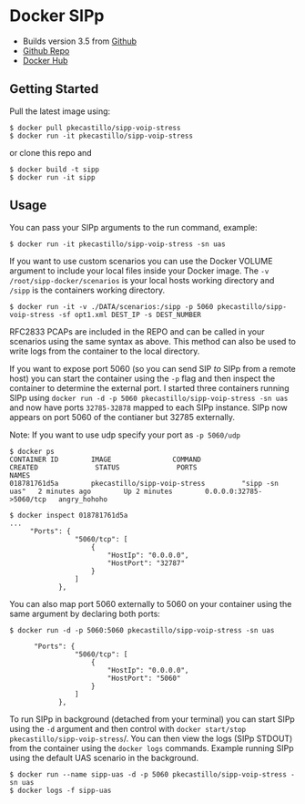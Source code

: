 # Docker SIPp

- Builds version 3.5 from [Github ](https://github.com/SIPp)
- [Github Repo](https://github.com/underport/sipp-voip-stress)
- [Docker Hub](https://hub.docker.com/r/pkecastillo/sipp-voip-stress/)

## Getting Started

Pull the latest image using:

```
$ docker pull pkecastillo/sipp-voip-stress
$ docker run -it pkecastillo/sipp-voip-stress
```

or clone this repo and

```
$ docker build -t sipp
$ docker run -it sipp
```

## Usage

You can pass your SIPp arguments to the run command, example:

```
$ docker run -it pkecastillo/sipp-voip-stress -sn uas
```

If you want to use custom scenarios you can use the Docker VOLUME argument to include your local files inside your Docker image.  The `-v /root/sipp-docker/scenarios` is your local hosts working directory and `/sipp` is the containers working directory.

```
$ docker run -it -v ./DATA/scenarios:/sipp -p 5060 pkecastillo/sipp-voip-stress -sf opt1.xml DEST_IP -s DEST_NUMBER
```

RFC2833 PCAPs are included in the REPO and can be called in your scenarios using the same syntax as above.  This method can also be used to write logs from the container to the local directory.

If you want to expose port 5060 (so you can send SIP _to_ SIPp from a remote host) you can start the container using the `-p` flag and then inspect the container to determine the external port.  I started three containers running SIPp using `docker run -d -p 5060 pkecastillo/sipp-voip-stress -sn uas` and now have ports `32785-32878` mapped to each SIPp instance.  SIPp now appears on port 5060 of the contianer but 32785 externally.

Note: If you want to use udp specify your port as `-p 5060/udp`

```
$ docker ps
CONTAINER ID        IMAGE               COMMAND                  CREATED              STATUS              PORTS                     NAMES
018781761d5a        pkecastillo/sipp-voip-stress         "sipp -sn uas"   2 minutes ago        Up 2 minutes        0.0.0.0:32785->5060/tcp   angry_hohoho

$ docker inspect 018781761d5a
...
     "Ports": {
                "5060/tcp": [
                    {
                        "HostIp": "0.0.0.0",
                        "HostPort": "32787"
                    }
                ]
            },
```

You can also map port 5060 externally to 5060 on your container using the same argument by declaring both ports:

```
$ docker run -d -p 5060:5060 pkecastillo/sipp-voip-stress -sn uas

      "Ports": {
                "5060/tcp": [
                    {
                        "HostIp": "0.0.0.0",
                        "HostPort": "5060"
                    }
                ]
            },

```

To run SIPp in background (detached from your terminal) you can start SIPp using the `-d` argument and then control with `docker start/stop pkecastillo/sipp-voip-stress`/.  You can then view the logs (SIPp STDOUT) from the container using the `docker logs` commands.  Example running SIPp using the default UAS scenario in the background.

```
$ docker run --name sipp-uas -d -p 5060 pkecastillo/sipp-voip-stress -sn uas
$ docker logs -f sipp-uas
```
